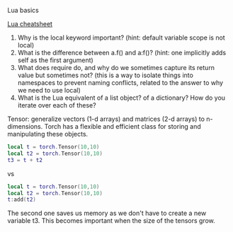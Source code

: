 Lua basics

[Lua cheatsheet](http://tylerneylon.com/a/learn-lua/)

1. Why is the local keyword important? (hint: default variable scope is not local)
2. What is the difference between a.f() and a:f()? (hint: one implicitly adds self as the first argument)
3. What does require do, and why do we sometimes capture its return value but sometimes not? (this is a way to isolate things into namespaces to prevent naming conflicts, related to the answer to why we need to use local)
4. What is the Lua equivalent of a list object? of a dictionary? How do you iterate over each
of these?

Tensor: generalize vectors (1-d arrays) and matrices (2-d arrays) to n-dimensions. Torch has a flexible and efficient class for storing and manipulating these objects.

```lua
local t = torch.Tensor(10,10)
local t2 = torch.Tensor(10,10)
t3 = t + t2
```

vs

```lua
local t = torch.Tensor(10,10)
local t2 = torch.Tensor(10,10)
t:add(t2)
```

The second one saves us memory as we don't have to create a new variable t3. This becomes important when the size of the tensors grow.
